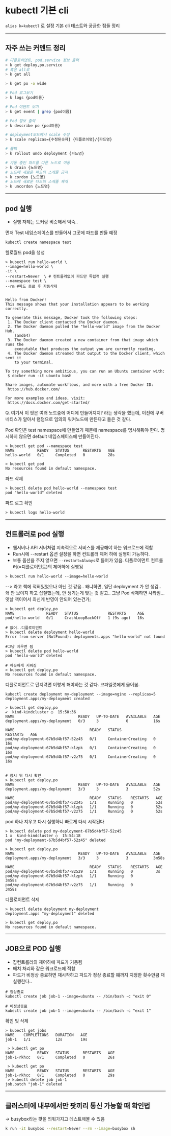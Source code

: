 # kubectl 기본 cli

`alias k=kubectl` 로 설정
기본 cli 테스트와 궁금한 점들 정리

---
## 자주 쓰는 커멘드 정리
```bash
# 디플로이먼트, pod,service 정보 출력
> k get deploy,po,service
# 혹은 all로 
> k get all

> k get po -o wide

# Pod 로그보기
> k logs {pod이름} 

# Pod 이벤트 보기
> k get event | grep {pod이름}

# Pod 정보 출력
> k describe po {pod이름}

# deployment모드에서 scale 수정
> k scale replicas={수정된숫자} {디플로이명}/{파드명}

# 롤백
> k rollout undo deployment {파드명}

# 가동 중인 파드를 다른 노드로 이동
> k drain {노드명}
# 노드에 새로운 파드의 스케줄 금지
> k cordon {노드명}
# 노드에 새로운 타드의 스케줄 재개
> k uncordon {노드명}


```



---
## pod 실행
- 실행 자체는 도커랑 비슷해서 익숙..

먼저 Test 네임스페이스를 만들어서 그곳에 파드를 만들 예정
```
kubectl create namespace test
```

헬로월드 pod을 생성
```
> kubectl run hello-world \
--image=hello-world \
-it \
--restart=Never  \ # 컨트롤러없이 파드만 독립적 실행
--namespace test \
--rm #파드 종료 후 자동삭제


Hello from Docker!
This message shows that your installation appears to be working correctly.

To generate this message, Docker took the following steps:
 1. The Docker client contacted the Docker daemon.
 2. The Docker daemon pulled the "hello-world" image from the Docker Hub.
    (amd64)
 3. The Docker daemon created a new container from that image which runs the
    executable that produces the output you are currently reading.
 4. The Docker daemon streamed that output to the Docker client, which sent it
    to your terminal.

To try something more ambitious, you can run an Ubuntu container with:
 $ docker run -it ubuntu bash

Share images, automate workflows, and more with a free Docker ID:
 https://hub.docker.com/

For more examples and ideas, visit:
 https://docs.docker.com/get-started/
```

Q. 여기서 이 팟은 여러 노드중에 어디에 만들어지지? 
라는 생각을 했는데, 이전에 쿠버네티스가 알아서 램덤으로 임의의 워커노드에 만든다고 들은 것 같다.

Pod 확인은 test namespace에 만들었기 때문에 namespace를 명시해줘야 한다. 명시하지 않으면 default 네임스페이스에 만들어진다.
```
> kubectl get pod --namespace test
NAME          READY   STATUS      RESTARTS   AGE
hello-world   0/1     Completed   0          28s

> kubectl get pod
No resources found in default namespace.
```
파드 삭제
```
> kubectl delete pod hello-world --namespace test
pod "hello-world" deleted
```
파드 로그 확인
```
> kubectl logs hello-world
```

---

## 컨트롤러로 pod 실행
- 웹서버나 API 서버처럼 지속적으로 서비스를 제공해야 하는 워크로드에 적합
- Run시에 --restart 옵션 설정을 하면 컨트롤러 제어 하에 실행이 가능하다. 
- 보통 옵션을 주지 않으면 `--restart=Always`로 들어가 있음. 디플로이먼트 컨트롤러(=디플로이먼트)의 제어하에 실행됨

```
> kubectl run hello-world --image=hello-world
```
--> 라고 책에 적혀있었으나 아닌 것 같음..
왜냐하면, 일단 deployment 가 안 생김.. 왜 안 보이지 하고 삽질했는데, 안 생기는게 맞는 것 같고.. 그냥 Pod 삭제하면 사라짐...옛날 책이어서 최신게 반영이 안되어 있는건가;
```
> kubectl get deploy,po
NAME              READY   STATUS             RESTARTS     AGE
pod/hello-world   0/1     CrashLoopBackOff   1 (9s ago)   16s

# 없어..디플로이먼트
> kubectl delete deployment hello-world
Error from server (NotFound): deployments.apps "hello-world" not found

#그냥 지우면 됨
> kubectl delete pod hello-world                 
pod "hello-world" deleted

# 깨끗하게 지워짐
> kubectl get deploy,po 
No resources found in default namespace.

```

디플로이먼트로 던지려면 이렇게 해야하는 것 같다.
코파일럿에게 물어봄.
```
kubectl create deployment my-deployment --image=nginx --replicas=5
deployment.apps/my-deployment created

> kubectl get deploy,po                                                                                                 ✔  kind-kindcluster ○  15:50:36 
NAME                            READY   UP-TO-DATE   AVAILABLE   AGE
deployment.apps/my-deployment   0/3     3            0           16s

NAME                                 READY   STATUS              RESTARTS   AGE
pod/my-deployment-67b5d4bf57-52z45   0/1     ContainerCreating   0          16s
pod/my-deployment-67b5d4bf57-klzpk   0/1     ContainerCreating   0          16s
pod/my-deployment-67b5d4bf57-v2z75   0/1     ContainerCreating   0          16s


# 잠시 뒤 다시 확인
> kubectl get deploy,po                               
NAME                            READY   UP-TO-DATE   AVAILABLE   AGE
deployment.apps/my-deployment   3/3     3            3           52s

NAME                                 READY   STATUS    RESTARTS   AGE
pod/my-deployment-67b5d4bf57-52z45   1/1     Running   0          52s
pod/my-deployment-67b5d4bf57-klzpk   1/1     Running   0          52s
pod/my-deployment-67b5d4bf57-v2z75   1/1     Running   0          52s
```
pod 하나 지우고 다시 실행하니 빠르게 다시 시작된다
```
> kubectl delete pod my-deployment-67b5d4bf57-52z45                                                                   1 х  kind-kindcluster ○  15:54:18 
pod "my-deployment-67b5d4bf57-52z45" deleted

> kubectl get deploy,po   
NAME                            READY   UP-TO-DATE   AVAILABLE   AGE
deployment.apps/my-deployment   3/3     3            3           3m58s

NAME                                 READY   STATUS    RESTARTS   AGE
pod/my-deployment-67b5d4bf57-82529   1/1     Running   0          3s
pod/my-deployment-67b5d4bf57-klzpk   1/1     Running   0          3m58s
pod/my-deployment-67b5d4bf57-v2z75   1/1     Running   0          3m58s
```
디플로이먼트 삭제
```
> kubectl delete deployment my-deployment 
deployment.apps "my-deployment" deleted

> kubectl get deploy,po    
No resources found in default namespace.
```

---
## JOB으로 POD 실행
- 잡컨트롤러의 제어하에 파드가 기동됨
- 배치 처리와 같은 워크로드에 적합
- 파드가 비정상 종료하면 재시작하고 파드가 정상 종료할 떄까지 지정한 횟수만큼 재실행한다..
```
# 정상종료 
kubectl create job job-1 --image=ubuntu -- /bin/bash -c "exit 0"

# 비정상종료
kubectl create job job-1 --image=ubuntu -- /bin/bash -c "exit 1"
```
확인 및 삭제
```
> kubectl get jobs 
NAME    COMPLETIONS   DURATION   AGE
job-1   1/1           12s        19s

 > kubectl get po 
NAME          READY   STATUS      RESTARTS   AGE
job-1-rkhcc   0/1     Completed   0          26s

 > kubectl get po  
NAME          READY   STATUS      RESTARTS   AGE
job-1-rkhcc   0/1     Completed   0          29s
 > kubectl delete job job-1  
job.batch "job-1" deleted
```
   

---

## 클러스터에 내부에서만 팟끼리 통신 가능할 때 확인법

-> busybox라는 팟을 띄워가지고 테스트해볼 수 있음 

```bash
k run -it busybox --restart=Never --rm --image=busybox sh
```